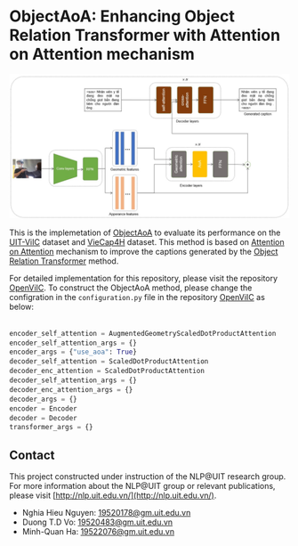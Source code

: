 ObjectAoA: Enhancing Object Relation Transformer with Attention on Attention mechanism
===

![ObjectAoA architecture](images/ObjectAoA.jpg)

This is the implemetation of [ObjectAoA](#) to evaluate its performance on the [UIT-ViIC](https://arxiv.org/pdf/2002.00175.pdf) dataset and [VieCap4H](https://people.cs.umu.se/sonvx/files/VieCap4H_VLSP21.pdf) dataset. This method is based on [Attention on Attention]() mechanism to improve the captions generated by the [Object Relation Transformer](https://arxiv.org/pdf/1906.05963.pdf) method.

For detailed implementation for this repository, please visit the repository [OpenViIC](https://github.com/hieunghia-pat/OpenViIC). To construct the ObjectAoA method, please change the configration in the `configuration.py` file in the repository [OpenViIC](https://github.com/hieunghia-pat/OpenViIC) as below:

```python

encoder_self_attention = AugmentedGeometryScaledDotProductAttention
encoder_self_attention_args = {}
encoder_args = {"use_aoa": True}
decoder_self_attention = ScaledDotProductAttention
decoder_enc_attention = ScaledDotProductAttention
decoder_self_attention_args = {}
decoder_enc_attention_args = {}
decoder_args = {}
encoder = Encoder
decoder = Decoder
transformer_args = {}

```


## Contact
This project constructed under instruction of the NLP@UIT research group. For more information about the NLP@UIT group or relevant publications, please visit [http://nlp.uit.edu.vn/](http://nlp.uit.edu.vn/).

 - Nghia Hieu Nguyen: [19520178@gm.uit.edu.vn](mailto:19520178@gm.uit.edu.vn)
 - Duong T.D Vo: [19520483@gm.uit.edu.vn](mailto:19520483@gm.uit.edu.vn)
 - Minh-Quan Ha: [19522076@gm.uit.edu.vn](mailto:19522076@gm.uit.edu.vn)
